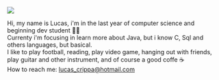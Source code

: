 
 ![](https://c.tenor.com/mGgWY8RkgYMAAAAC/hello-world.gif)


Hi, my name is Lucas, i'm in the last year of computer science and beginning dev student 👨‍💻  <br />
Currenty i'm focusing in learn more about Java, but i know C, Sql and others languages, but  basical. <br />
I like to play football, reading, play video game, hanging out with friends, play guitar and other instrument, and of course a good coffe ☕ <br />
How to reach me: lucas_crippa@hotmail.com
  
